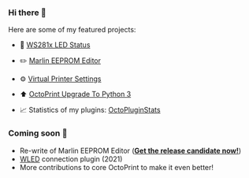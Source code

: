 ### Hi there 👋

Here are some of my featured projects:

* 🔦 [WS281x LED Status](https://github.com/cp2004/OctoPrint-WS281x_LED_Status)
* ✏️ [Marlin EEPROM Editor](https://github.com/cp2004/OctoPrint-EEPROM-Marlin)
* ⚙️ [Virtual Printer Settings](https://github.com/cp2004/OctoPrint-VirtualPrinterSettings)
* ⬆️ [OctoPrint Upgrade To Python 3](https://github.com/cp2004/Octoprint-Upgrade-To-Py3)

* 📈 Statistics of my plugins: [OctoPluginStats](https://cp2004.github.io/OctoPluginStats/)

### Coming soon 👀
* Re-write of Marlin EEPROM Editor (**[Get the release candidate now!](https://github.com/cp2004/OctoPrint-EEPROM-Marlin/issues/16)**)
* [WLED](https://github.com/Aircoookie/WLED) connection plugin (2021)
* More contributions to core OctoPrint to make it even better!

